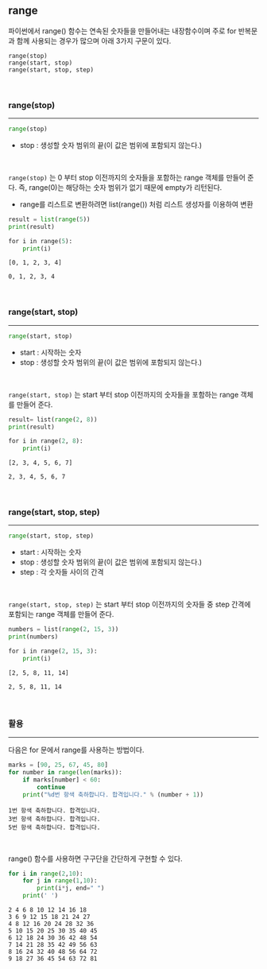 

## range

파이썬에서 range() 함수는 연속된 숫자들을 만들어내는 내장함수이며 주로 for 반복문과 함께 사용되는 경우가 많으며 아래 3가지 구문이 있다.

```text
range(stop)
range(start, stop)
range(start, stop, step)
```

<br>

### range(stop)
---

```python
range(stop)
```

- stop : 생성할 숫자 범위의 끝(이 값은 범위에 포함되지 않는다.)


<br>

`range(stop)` 는 0 부터 stop 이전까지의 숫자들을 포함하는 range 객체를 만들어 준다. 즉, range(0)는 해당하는 숫자 범위가 없기 때문에 empty가 리턴된다.

- range를 리스트로 변환하려면 list(range()) 처럼 리스트 생성자를 이용하여 변환

```python
result = list(range(5))
print(result)

for i in range(5):     
    print(i) 
```
```text
[0, 1, 2, 3, 4]

0, 1, 2, 3, 4
```

<br>

### range(start, stop)
---

```python
range(start, stop)
```

- start : 시작하는 숫자
- stop : 생성할 숫자 범위의 끝(이 값은 범위에 포함되지 않는다.)

<br>

`range(start, stop)` 는 start 부터 stop 이전까지의 숫자들을 포함하는 range 객체를 만들어 준다.

```python
result= list(range(2, 8)) 
print(result)

for i in range(2, 8):     
    print(i) 
```

```text
[2, 3, 4, 5, 6, 7]

2, 3, 4, 5, 6, 7
```

<br>

### range(start, stop, step)
---

```python
range(start, stop, step)
```

- start : 시작하는 숫자
- stop : 생성할 숫자 범위의 끝(이 값은 범위에 포함되지 않는다.)
- step : 각 숫자들 사이의 간격

<br>

`range(start, stop, step)` 는 start 부터 stop 이전까지의 숫자들 중 step 간격에 포함되는 range 객체를 만들어 준다.

```python
numbers = list(range(2, 15, 3)) 
print(numbers)  

for i in range(2, 15, 3):     
    print(i)
```

```text
[2, 5, 8, 11, 14]

2, 5, 8, 11, 14
```

<br>

### 활용
---

다음은 for 문에서 range를 사용하는 방법이다.

```python
marks = [90, 25, 67, 45, 80]
for number in range(len(marks)):
    if marks[number] < 60:
        continue
    print("%d번 항색 축하합니다. 합격입니다." % (number + 1))
```
```text
1번 항색 축하합니다. 합격입니다.
3번 항색 축하합니다. 합격입니다.
5번 항색 축하합니다. 합격입니다.
```

<br>

range() 함수를 사용하면 구구단을 간단하게 구현할 수 있다.

```python
for i in range(2,10):
    for j in range(1,10):
        print(i*j, end=" ")
    print(' ')
```
```text
2 4 6 8 10 12 14 16 18
3 6 9 12 15 18 21 24 27
4 8 12 16 20 24 28 32 36
5 10 15 20 25 30 35 40 45
6 12 18 24 30 36 42 48 54
7 14 21 28 35 42 49 56 63
8 16 24 32 40 48 56 64 72
9 18 27 36 45 54 63 72 81
```
